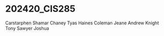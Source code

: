 # 202420_CIS285
Carstarphen Shamar 
Chaney Tyas 
Haines Coleman 
Jeane Andrew 
Knight Tony 
Sawyer Joshua
